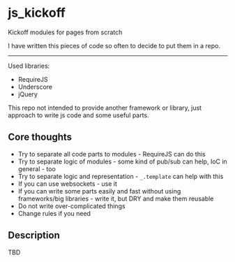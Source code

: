 js_kickoff
==========

Kickoff modules for pages from scratch

I have written this pieces of code so often to decide to put them in a repo.

----------------

Used libraries:
 
 * RequireJS
 * Underscore
 * jQuery


This repo not intended to provide another framework or library, 
just approach to write js code and some useful parts.

## Core thoughts

* Try to separate all code parts to modules - RequireJS can do this
* Try to separate logic of modules - some kind of pub/sub can help, IoC in general - too
* Try to separate logic and representation - `_.template` can help with this
* If you can use websockets - use it
* If you can write some parts easily and fast without using
  frameworks/big libraries - write it, but DRY and make them reusable
* Do not write over-complicated things
* Change rules if you need


## Description

TBD